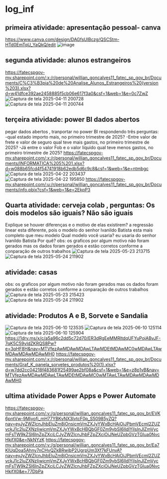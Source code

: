 # log_inf

## primeira atividade: apresentação pessoal- canva
https://www.canva.com/design/DAGfsUlBczg/QSCStm-HTd0EmTqU_YaQkQ/edit
![image](https://github.com/user-attachments/assets/ad710f88-e1c4-461c-bac7-75aca2cdc7c0)

## segunda atividade: alunos estrangeiros 
https://fatecspgov-my.sharepoint.com/:x:/r/personal/willian_goncalves11_fatec_sp_gov_br/Documents/C%C3%B3pia%20de%20Analise_Alunos_Estrangeiros%20(version%203).xlsx?d=w41dfce392ae2458885f5cb06e617f3a0&csf=1&web=1&e=0c7ZwZ
![Captura de tela 2025-04-11 200728](https://github.com/user-attachments/assets/3afec12d-c249-4248-a091-b7ebaf0ac0bb)
![Captura de tela 2025-04-11 200744](https://github.com/user-attachments/assets/c6857fc1-c2b1-41a1-a508-9a5e65e46dcc)

## terçeira atividade: power BI dados abertos 
pegar dados abertos , tranportar no power BI respondendo três perguntas:
-qual estado importo mais, no primeiro trimestre de 2025?
-Entre valor de frete e valor de seguro qual teve mais gastos, no primeiro trimestre de 2025?
-Já entre o valor Fob e o valor líquido qual teve menos gastos, no primeiro trimestre de 2025?​
https://fatecspgov-my.sharepoint.com/:x:/r/personal/willian_goncalves11_fatec_sp_gov_br/Documents/INFORMATICA%205%201.xlsx?d=w088b65fcd4f54741918b62edb5d6c9c8&csf=1&web=1&e=ntmbgc
![Captura de tela 2025-04-22 203437](https://github.com/user-attachments/assets/3b516125-6aef-4a1a-aae2-b36af5b9e27a)
![Captura de tela 2025-04-22 195850](https://github.com/user-attachments/assets/bd81f434-2881-4318-8e42-8a1f39a1e861)
https://fatecspgov-my.sharepoint.com/:u:/r/personal/willian_goncalves11_fatec_sp_gov_br/Documents/info.pbix?csf=1&web=1&e=2EkpP3

## Quarta atividade: cerveja colab , perguntas:  Os dois modelos são iguais? Não são iguais 
Explique se houver diferenças e o motivo de elas existirem? a regressão linear esta diferente, pois o modelo do senhor Ivanildo Batista esta mais completo que meu modelo 
Qual modelo você usaria?  eu usaria do senhor Ivanildo Batista Por quê? 
obs: os graficos por algum motivo não foram gerados mas os dados foram gerados e estão corretos conforme a conparação de outros trabalhos 
![Captura de tela 2025-05-23 213715](https://github.com/user-attachments/assets/c47e0933-a16c-428d-8b43-17997740e1d9)
![Captura de tela 2025-05-24 211902](https://github.com/user-attachments/assets/78460ed7-b9f3-4c22-8304-7c2883aad16f)
## atividade: casas 
obs: os graficos por algum motivo não foram gerados mas os dados foram gerados e estão corretos conforme a conparação de outros trabalhos 
![Captura de tela 2025-05-23 215423](https://github.com/user-attachments/assets/65fc5851-f970-499d-aeeb-1266e3389eb0)
![Captura de tela 2025-05-24 211902](https://github.com/user-attachments/assets/440eb069-6353-40a3-8dc8-6312d6b1636e)

## atividade: Produtos A e B, Sorvete e Sandalia 
![Captura de tela 2025-06-10 123535](https://github.com/user-attachments/assets/1f282cac-496c-41ba-9454-97c095a871e7)
![Captura de tela 2025-06-10 125114](https://github.com/user-attachments/assets/08df55f3-c728-4c7a-ad16-1bc95b2de25e)
![Captura de tela 2025-06-10 125904](https://github.com/user-attachments/assets/f69e8159-42e2-46a6-9710-73e8054b1ea0)
https://1drv.ms/x/c/a5a96c2dd5c72d70/ER3dRgEeMMRItdqUFYuPojABvJF-7qK5C59yIdZKRQS8Pw?e=3qHF8H&nav=MTVfezAwMDAwMDAwLTAwMDEtMDAwMC0wMDAwLTAwMDAwMDAwMDAwMH0
https://fatecspgov-my.sharepoint.com/:x:/r/personal/willian_goncalves11_fatec_sp_gov_br/Documents/Graf_K_panela_sorvetes_produtos%20(1).xlsx?d=w7dd2cc04218f483681f25499ae2bf08a&csf=1&web=1&e=z8p1vB&nav=MTVfezAwMDAwMDAwLTAwMDEtMDAwMC0wMTAwLTAwMDAwMDAwMDAwMH0

## ultima atividade Power Apps e Power Automate
https://fatecspgov-my.sharepoint.com/:v:/g/personal/willian_goncalves11_fatec_sp_gov_br/EVK6pntVw-9Miyofj_mH77YBKvNX3IvtcF0p_S50985yZQ?nav=eyJyZWZlcnJhbEluZm8iOnsicmVmZXJyYWxBcHAiOiJPbmVEcml2ZUZvckJ1c2luZXNzIiwicmVmZXJyYWxBcHBQbGF0Zm9ybSI6IldlYiIsInJlZmVycmFsTW9kZSI6InZpZXciLCJyZWZlcnJhbFZpZXciOiJNeUZpbGVzTGlua0NvcHkifX0&e=NkNYzK 
https://fatecspgov-my.sharepoint.com/:v:/g/personal/willian_goncalves11_fatec_sp_gov_br/Ea7KIUqDoa5Ahny7nCHvQZkBRwibP2UgrpUm3Xf7kFUnvA?nav=eyJyZWZlcnJhbEluZm8iOnsicmVmZXJyYWxBcHAiOiJPbmVEcml2ZUZvckJ1c2luZXNzIiwicmVmZXJyYWxBcHBQbGF0Zm9ybSI6IldlYiIsInJlZmVycmFsTW9kZSI6InZpZXciLCJyZWZlcnJhbFZpZXciOiJNeUZpbGVzTGlua0NvcHkifX0&e=77DbPa
